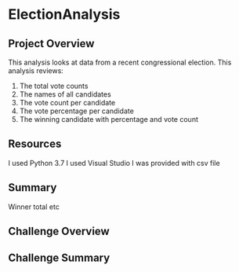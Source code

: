 # ElectionAnalysis

## Project Overview
This analysis looks at data from a recent congressional election. This analysis reviews:

1. The total vote counts
2. The names of all candidates
3. The vote count per candidate
4. The vote percentage per candidate
5. The winning candidate with percentage and vote count


## Resources
I used Python 3.7
I used Visual Studio
I was provided with csv file

## Summary
Winner
total
etc

## Challenge Overview

## Challenge Summary
